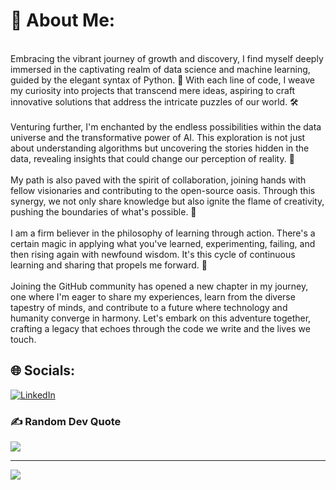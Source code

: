 # 💫 About Me:
<br>Embracing the vibrant journey of growth and discovery, I find myself deeply immersed in the captivating realm of data science and machine learning, guided by the elegant syntax of Python. 📘 With each line of code, I weave my curiosity into projects that transcend mere ideas, aspiring to craft innovative solutions that address the intricate puzzles of our world. 🛠️<br><br>Venturing further, I'm enchanted by the endless possibilities within the data universe and the transformative power of AI. This exploration is not just about understanding algorithms but uncovering the stories hidden in the data, revealing insights that could change our perception of reality. 🧬<br><br>My path is also paved with the spirit of collaboration, joining hands with fellow visionaries and contributing to the open-source oasis. Through this synergy, we not only share knowledge but also ignite the flame of creativity, pushing the boundaries of what's possible. 🤝<br><br>I am a firm believer in the philosophy of learning through action. There's a certain magic in applying what you've learned, experimenting, failing, and then rising again with newfound wisdom. It's this cycle of continuous learning and sharing that propels me forward. 🚀<br><br>Joining the GitHub community has opened a new chapter in my journey, one where I'm eager to share my experiences, learn from the diverse tapestry of minds, and contribute to a future where technology and humanity converge in harmony. Let's embark on this adventure together, crafting a legacy that echoes through the code we write and the lives we touch.


## 🌐 Socials:
[![LinkedIn](https://img.shields.io/badge/LinkedIn-%230077B5.svg?logo=linkedin&logoColor=white)](https://linkedin.com/in/Achraf-Jmel ) 


### ✍️ Random Dev Quote
![](https://quotes-github-readme.vercel.app/api?type=horizontal&theme=radical)


---
[![](https://visitcount.itsvg.in/api?id=achrafjm&icon=0&color=0)](https://visitcount.itsvg.in)

<!-- Proudly created with GPRM ( https://gprm.itsvg.in ) -->
